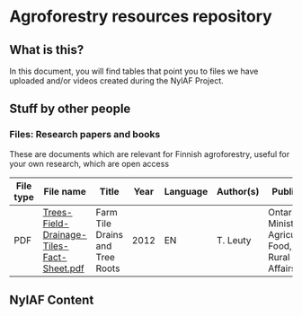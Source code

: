 # Agroforestry resources repository
## What is this? 
In this document, you will find tables that point you to files we have uploaded and/or videos created during the NylAF Project.
## Stuff by other people
### Files: Research papers and books
These are documents which are relevant for Finnish agroforestry, useful for your own research, which are open access

| File type | File name | Title | Year | Language | Author(s) | Publisher | Keywords | Link |
| --------- | --------- | ----- | ---- | -------- | --------- | --------- | ----------- | -----|
| PDF | [Trees-Field-Drainage-Tiles-Fact-Sheet.pdf](https://github.com/user-attachments/files/22720915/Trees-Field-Drainage-Tiles-Fact-Sheet.pdf) | Farm Tile Drains and Tree Roots | 2012 | EN | T. Leuty | Ontario Ministry of Agriculture, Food, and Rural Affairs | Impact of trees on tile drainage systems | https://www.ontario.ca/page/farm-drainage-systems-and-tree-roots |

## NylAF Content
